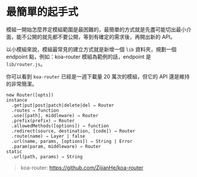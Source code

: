 # 最簡單的起手式

模組一開始怎麼界定模組範圍是最困難的，最簡單的方式就是先盡可能切出最小介面，能不公開的就先都不要公開，等到有確定的需求後，再開出新的 API。

以小模組來說，模組最常見的建立方式就是新增一個 `lib` 資料夾，規劃一個 endpoint 點，例如：koa-router 模組為範例的話，endpoint 是 `lib/router.js`。

你可以看到 `koa-router` 已經是一週下載量 20 萬次的模組，但它的 API 還是維持的非常簡潔。

```
new Router([opts])
instance
  .get|put|post|patch|delete|del ⇒ Router
  .routes ⇒ function
  .use([path], middleware) ⇒ Router
  .prefix(prefix) ⇒ Router
  .allowedMethods([options]) ⇒ function
  .redirect(source, destination, [code]) ⇒ Router
  .route(name) ⇒ Layer | false
  .url(name, params, [options]) ⇒ String | Error
  .param(param, middleware) ⇒ Router
static
  .url(path, params) ⇒ String
```

> koa-router: <https://github.com/ZijianHe/koa-router>
